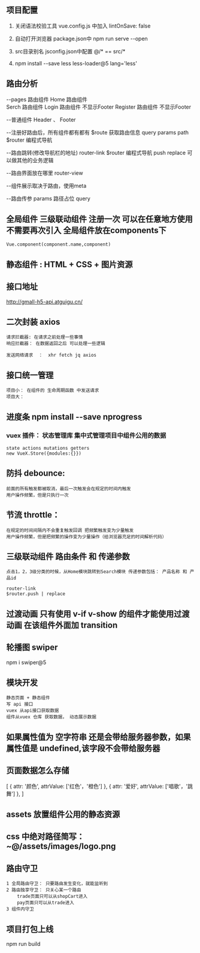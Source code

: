## 项目配置

1. 关闭语法校验工具  vue.config.js 中加入 lintOnSave: false
2. 自动打开浏览器 package.json中 npm run serve --open
3. src目录别名 jsconfig.json中配置 @/* == src/*


4. npm install --save less less-loader@5
   lang='less'

 
## 路由分析
--pages 路由组件 
    Home 路由组件  
    Serch 路由组件
    Login 路由组件 不显示Footer
    Register 路由组件 不显示Footer

--普通组件
    Header 、
    Footer


--注册好路由后，所有组件都有都有
    $route 获取路由信息 query params path
    $router 编程式导航

--路由跳转(修改导航栏的地址)
    router-link
    $router 编程式导航  push replace  可以做其他的业务逻辑

--路由界面放在哪里
    router-view

--组件展示取决于路由，使用meta


--路由传参
    params 路径占位
    query



## 全局组件 三级联动组件 注册一次  可以在任意地方使用 不需要再次引入 全局组件放在components下
    Vue.component(component.name,component)


## 静态组件 : HTML + CSS + 图片资源


## 接口地址

http://gmall-h5-api.atguigu.cn/


## 二次封装 axios
    请求拦截器: 在请求之前处理一些事情
    响应拦截器： 在数据返回之后 可以处理一些逻辑

    发送网络请求  ：  xhr fetch jq axios


## 接口统一管理

    项目小： 在组件的 生命周期函数 中发送请求
    项目大： 


## 进度条 npm install --save nprogress


### vuex 插件： 状态管理库 集中式管理项目中组件公用的数据
    state actions mutations getters
    new VueX.Store({modules:{}})


## 防抖 debounce:
    前面的所有触发都被取消，最后一次触发会在规定的时间内触发
    用户操作频繁，但是只执行一次

## 节流 throttle：
    在规定的时间间隔内不会重复触发回调 把频繁触发变为少量触发
    用户操作频繁，但是把频繁的操作变为少量操作（给浏览器充足的时间解析代码）


## 三级联动组件 路由条件 和 传递参数
    点击1，2，3级分类的时候，从Home模块跳转到Search模块 传递参数包括： 产品名称 和 产品id

    router-link
    $router.push | replace 


## 过渡动画 只有使用 v-if v-show 的组件才能使用过渡动画 在该组件外面加 transition



## 轮播图 swiper
npm i swiper@5


## 模块开发
    静态页面 + 静态组件
    写 api 接口
    vuex 从api接口获取数据
    组件从vuex 仓库 获取数据， 动态展示数据



## 如果属性值为 空字符串 还是会带给服务器参数，如果属性值是 undefined,该字段不会带给服务器




## 页面数据怎么存储

[
    {
        attr: '颜色',
        attrValue: ['红色'，'橙色']
    },
    {
        attr: '爱好',
        attrValue: ['唱歌'，'跳舞']
    },
]


## assets 放置组件公用的静态资源

## css 中绝对路径简写： ~@/assets/images/logo.png


## 路由守卫
    1 全局路由守卫： 只要路由发生变化，就能监听到
    2 路由独享守卫： 只关心某一个路由  
        trade页面只可以从shopCart进入
        pay页面只可以从trade进入
    3 组件内守卫



## 项目打包上线

 npm run build




 






